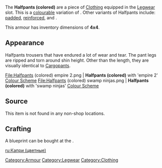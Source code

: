 The **Halfpants (colored)** are a piece of
[Clothing](Clothing.md "wikilink") equipped in the
[Legwear](Legwear.md "wikilink") slot. This is a
[colourable](Colour_Scheme.md "wikilink") variation of [](Halfpants_(ragged).md). Other variants of Halfpants
include: [padded](Halfpants_(padded).md "wikilink"),
[reinforced](Halfpants_(reinforced).md "wikilink"), and [](Halfpants_(sneaky_chain).md).

This armour has inventory dimensions of **4x4**.

## Appearance

Halfpants trousers that have endured a lot of wear and tear. The pant
legs are ripped and torn around shin height. Other than the length, they
are visually identical to [Cargopants](Cargopants.md "wikilink").

<File:Halfpants> (colored) empire 2.png \| **Halfpants (colored)** with
'empire 2' [Colour Scheme](Colour_Scheme.md "wikilink") <File:Halfpants>
(colored) swamp ninjas.png \| **Halfpants (colored)** with 'swamp
ninjas' [Colour Scheme](Colour_Scheme.md "wikilink")

## Source

This item is not found in any non-shop locations.

## Crafting

A blueprint can be bought at the [](The_Great_Library.md).

[ru:Капри (цветные)](ru:Капри_(цветные) "wikilink")

[Category:Armour](Category:Armour "wikilink")
[Category:Legwear](Category:Legwear "wikilink")
[Category:Clothing](Category:Clothing "wikilink")